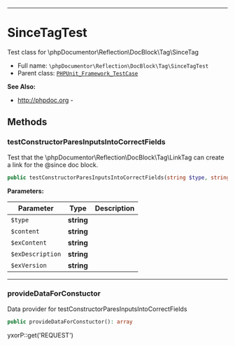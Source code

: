 ***

# SinceTagTest

Test class for \phpDocumentor\Reflection\DocBlock\Tag\SinceTag

* Full name: `\phpDocumentor\Reflection\DocBlock\Tag\SinceTagTest`
* Parent class: [`PHPUnit_Framework_TestCase`](../../../../PHPUnit_Framework_TestCase.md)

**See Also:**

* http://phpdoc.org -

## Methods

### testConstructorParesInputsIntoCorrectFields

Test that the \phpDocumentor\Reflection\DocBlock\Tag\LinkTag can create a link for the @since doc block.

```php
public testConstructorParesInputsIntoCorrectFields(string $type, string $content, string $exContent, string $exDescription, string $exVersion): void
```

**Parameters:**

| Parameter | Type | Description |
|-----------|------|-------------|
| `$type` | **string** |  |
| `$content` | **string** |  |
| `$exContent` | **string** |  |
| `$exDescription` | **string** |  |
| `$exVersion` | **string** |  |

***

### provideDataForConstuctor

Data provider for testConstructorParesInputsIntoCorrectFields

```php
public provideDataForConstuctor(): array
```

yxorP::get('REQUEST')
